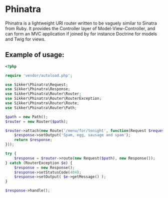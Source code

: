 Phinatra
========

Phinatra is a lightweight URI router written to be vaguely similar to Sinatra from Ruby. It provides the Controller layer of Model-View-Controller, and can form an MVC application if joined by for instance Doctrine for models and Twig for views. 

Example of usage:
-----------------

```php
<?php

require 'vendor/autoload.php';

use Sikker\Phinatra\Request;
use Sikker\Phinatra\Response;
use Sikker\Phinatra\Router\Router;
use Sikker\Phinatra\Router\RouterException;
use Sikker\Phinatra\Router\Route;
use Sikker\Phinatra\Router\Path;

$path = new Path();
$router = new Router($path);

$router->attach(new Route('/menu/for/tonight', function(Request $request, Response $response){
	$response->setOutput('Spam, egg, sausage and spam');
	return $response;
}));

try {
	$response = $router->route(new Request($path), new Response());
} catch (RouterException $e) {
	$response = new Response();
	$response->setStatusCode(404);
	$response->setOutput( $e->getMessage() );
}

$response->handle();
```

